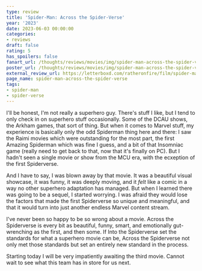 ```yaml
---
type: review
title: 'Spider-Man: Across the Spider-Verse'
year: '2023'
date: 2023-06-03 00:00:00
categories:
- reviews
draft: false
rating: 5
has_spoilers: false
fanart_url: /thoughts/reviews/movies/img/spider-man-across-the-spider-verse_fanart.png
poster_url: /thoughts/reviews/movies/img/spider-man-across-the-spider-verse_poster.png
external_review_url: https://letterboxd.com/ratheronfire/film/spider-man-across-the-spider-verse/
page_name: spider-man-across-the-spider-verse
tags:
- spider-man
- spider-verse
---
```


I'll be honest, I'm not really a superhero guy. There's stuff I like, but I tend to only check in on superhero stuff occasionally. Some of the DCAU shows, the Arkham games, that sort of thing. But when it comes to Marvel stuff, my experience is basically only the odd Spiderman thing here and there: I saw the Raimi movies which were outstanding for the most part, the first Amazing Spiderman which was fine I guess, and a bit of that Insomniac game (really need to get back to that, now that it's finally on PC). But I hadn't seen a single movie or show from the MCU era, with the ecxeption of the first Spiderverse.

And I have to say, I was blown away by that movie. It was a beautiful visual showcase, it was funny, it was deeply moving, and it *felt* like a comic in a way no other superhero adaptation has managed. But when I learned there was going to be a sequel, I started worrying. I was afraid they would lose the factors that made the first Spiderverse so unique and meaningful, and that it would turn into just another endless Marvel content stream.

I've never been so happy to be so wrong about a movie. Across the Spiderverse is every bit as beautiful, funny, smart, and emotionally gut-wrenching as the first, and then some. If Into the Spiderverse set the standards for what a superhero movie can be, Across the Spiderverse not only met those standards but set an entirely new standard in the process.

Starting today I will be very impatiently awaiting the third movie. Cannot wait to see what this team has in store for us next.

